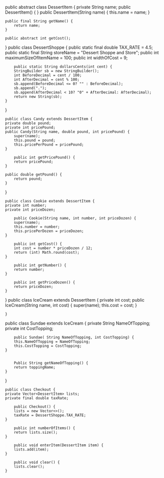 public abstract class DessertItem {
    private String name;
    public DessertItem() {
    }
    public DessertItem(String name) {
        this.name = name;
    }

    public final String getName() {
        return name;
    }

    public abstract int getCost();
}
    public class DessertShoppe {
    public static final double TAX_RATE = 4.5;
    public static final String storeName = "Dessert Shoppe and Store";
    public int maximumSizeOfItemName = 100;
    public int widthOfCost = 9;

        public static String dollarsCents(int cent) {
        StringBuilder sb = new StringBuilder();
        int BeforeDecimal = cent / 100;
        int AfterDecimal = cent % 100;
        sb.append(BeforeDecimal <= 0? "" : BeforeDecimal);
        sb.append(".");
        sb.append(AfterDecimal < 10? "0" + AfterDecimal: AfterDecimal);
        return new String(sb);
    }
}

    public class Candy extends DessertItem {
    private double pound;
    private int pricePound;
    public Candy(String name, double pound, int pricePound) {
        super(name);
        this.pound = pound;
        this.pricePerPound = pricePound;
    }

        public int getPricePound() {
        return pricePound;
    }

    public double getPound() {
        return pound;
    }
}

    public class Cookie extends DessertItem {
    private int number;
    private int priceDozen;

        public Cookie(String name, int number, int priceDozen) {
        super(name);
        this.number = number;
        this.pricePerDozen = priceDozen;
    }

        public int getCost() {
        int cost = number * priceDozen / 12;
        return (int) Math.round(cost);
    }

        public int getNumber() {
        return number;
    }

        public int getPriceDozen() {
        return priceDozen;
    }
}
    public class IceCream extends DessertItem {
    private int cost;
    public IceCream(String name, int cost) {
        super(name);
        this.cost = cost;
    }

    }
   public class Sundae extends IceCream {
    private String NameOfTopping;
    private int CostTopping;

        public Sundae( String NameOfTopping, int CostTopping) {
        this.NameOfTopping = NameOfTopping;
        this.CostTopping = CostTopping;
    }


        Public String getNameOfTopping() {
        return toppingName;
    }
}

    public class Checkout {
    private Vector<DessertItem> lists;
    private final double taxRate;

        public Checkout() {
        lists = new Vector<>();
        taxRate = DessertShoppe.TAX_RATE;
    }

        public int numberOfItems() {
        return lists.size();
    }

        public void enterItem(DessertItem item) {
        lists.add(item);
    }

        public void clear() {
        lists.clear();
    }



